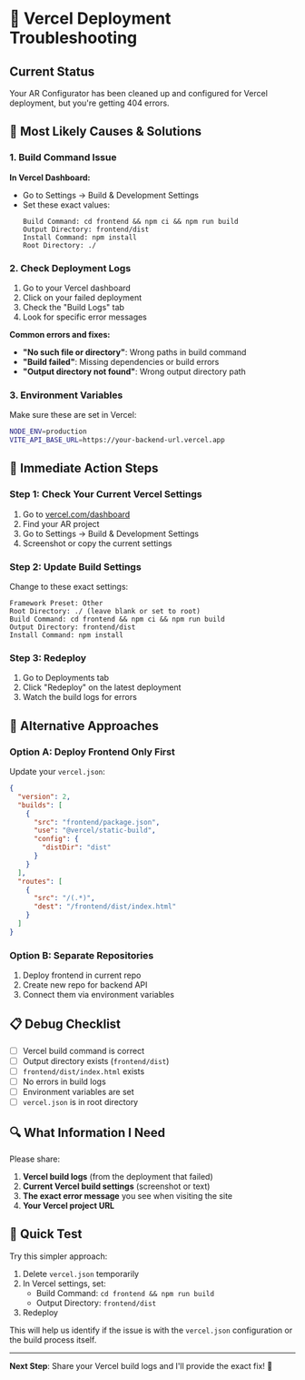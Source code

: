 # 🔧 Vercel Deployment Troubleshooting

## Current Status
Your AR Configurator has been cleaned up and configured for Vercel deployment, but you're getting 404 errors.

## 🚨 Most Likely Causes & Solutions

### 1. Build Command Issue
**In Vercel Dashboard:**
- Go to Settings → Build & Development Settings
- Set these exact values:
  ```
  Build Command: cd frontend && npm ci && npm run build
  Output Directory: frontend/dist
  Install Command: npm install
  Root Directory: ./
  ```

### 2. Check Deployment Logs
1. Go to your Vercel dashboard
2. Click on your failed deployment
3. Check the "Build Logs" tab
4. Look for specific error messages

**Common errors and fixes:**
- **"No such file or directory"**: Wrong paths in build command
- **"Build failed"**: Missing dependencies or build errors
- **"Output directory not found"**: Wrong output directory path

### 3. Environment Variables
Make sure these are set in Vercel:
```bash
NODE_ENV=production
VITE_API_BASE_URL=https://your-backend-url.vercel.app
```

## 🎯 Immediate Action Steps

### Step 1: Check Your Current Vercel Settings
1. Go to [vercel.com/dashboard](https://vercel.com/dashboard)
2. Find your AR project
3. Go to Settings → Build & Development Settings
4. Screenshot or copy the current settings

### Step 2: Update Build Settings
Change to these exact settings:
```
Framework Preset: Other
Root Directory: ./ (leave blank or set to root)
Build Command: cd frontend && npm ci && npm run build
Output Directory: frontend/dist
Install Command: npm install
```

### Step 3: Redeploy
1. Go to Deployments tab
2. Click "Redeploy" on the latest deployment
3. Watch the build logs for errors

## 🐛 Alternative Approaches

### Option A: Deploy Frontend Only First
Update your `vercel.json`:
```json
{
  "version": 2,
  "builds": [
    {
      "src": "frontend/package.json",
      "use": "@vercel/static-build",
      "config": {
        "distDir": "dist"
      }
    }
  ],
  "routes": [
    {
      "src": "/(.*)",
      "dest": "/frontend/dist/index.html"
    }
  ]
}
```

### Option B: Separate Repositories
1. Deploy frontend in current repo
2. Create new repo for backend API
3. Connect them via environment variables

## 📋 Debug Checklist

- [ ] Vercel build command is correct
- [ ] Output directory exists (`frontend/dist`)
- [ ] `frontend/dist/index.html` exists
- [ ] No errors in build logs
- [ ] Environment variables are set
- [ ] `vercel.json` is in root directory

## 🔍 What Information I Need

Please share:
1. **Vercel build logs** (from the deployment that failed)
2. **Current Vercel build settings** (screenshot or text)
3. **The exact error message** you see when visiting the site
4. **Your Vercel project URL**

## 🚀 Quick Test

Try this simpler approach:
1. Delete `vercel.json` temporarily
2. In Vercel settings, set:
   - Build Command: `cd frontend && npm run build`
   - Output Directory: `frontend/dist`
3. Redeploy

This will help us identify if the issue is with the `vercel.json` configuration or the build process itself.

---

**Next Step**: Share your Vercel build logs and I'll provide the exact fix! 🎯